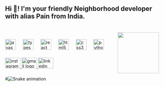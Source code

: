 <br clear="both">

<h2 align="left">Hi 👋! I'm your friendly Neighborhood developer with alias Pain from India.</h2>

###

<br clear="both">

<img align="right" height="135" src="https://media4.giphy.com/media/v1.Y2lkPTc5MGI3NjExYzhremwzZnRtYWhsbjdpb3MzZG5yYWRodDc5bmd4N2cwbHlrODFqeSZlcD12MV9pbnRlcm5hbF9naWZfYnlfaWQmY3Q9Zw/DGsDLr9nyz2LkVgKFs/giphy.gif"  />

###

<div align="left">
  <img src="https://cdn.jsdelivr.net/gh/devicons/devicon/icons/javascript/javascript-original.svg" height="35" alt="javascript logo"  />
  <img width="15" />
  <img src="https://cdn.jsdelivr.net/gh/devicons/devicon/icons/typescript/typescript-original.svg" height="35" alt="typescript logo"  />
  <img width="15" />
  <img src="https://cdn.jsdelivr.net/gh/devicons/devicon/icons/react/react-original-wordmark.svg" height="35" alt="react logo"  />
  <img width="15" />
  <img src="https://cdn.jsdelivr.net/gh/devicons/devicon/icons/html5/html5-original.svg" height="35" alt="html5 logo"  />
  <img width="15" />
  <img src="https://cdn.jsdelivr.net/gh/devicons/devicon/icons/css3/css3-original.svg" height="35" alt="css3 logo"  />
  <img width="15" />
  <img src="https://cdn.jsdelivr.net/gh/devicons/devicon/icons/python/python-original.svg" height="35" alt="python logo"  />
</div>

###

<div align="left">
  <a href="https://www.instagram.com/pain.2001/" target="_blank">
    <img src="https://raw.githubusercontent.com/maurodesouza/profile-readme-generator/master/src/assets/icons/social/instagram/default.svg" width="50" height="35" alt="instagram logo"  />
  </a>
  <a href="https://mail.google.com/mail/u/0/#inbox?compose=GTvVlcRzBxxsJSNTbBqMcGjGpzCSBSKfVdDvSBDMpjLnPlSVdKCTxkkrwnHRqzrVWLJcFLFnnpCpn" target="_blank">
    <img src="https://raw.githubusercontent.com/maurodesouza/profile-readme-generator/master/src/assets/icons/social/gmail/default.svg" width="50" height="35" alt="gmail logo"  />
  </a>
  <a href="https://in.linkedin.com/in/dainik-bhuva-b1171117b" target="_blank">
    <img src="https://raw.githubusercontent.com/maurodesouza/profile-readme-generator/master/src/assets/icons/social/linkedin/default.svg" width="50" height="35" alt="linkedin logo"  />
  </a>
</div>

###

#<img src="https://raw.githubusercontent.com/Pain2821/Pain2821/output/snake.svg" alt="Snake animation" />

###
